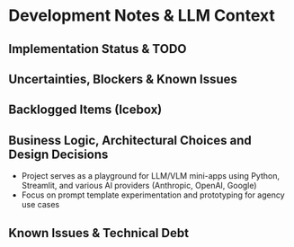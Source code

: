 # Development Notes & LLM Context

## **Implementation Status & TODO**


## **Uncertainties, Blockers & Known Issues**


## **Backlogged Items (Icebox)**


## **Business Logic, Architectural Choices and Design Decisions**

- Project serves as a playground for LLM/VLM mini-apps using Python, Streamlit, and various AI providers (Anthropic, OpenAI, Google)
- Focus on prompt template experimentation and prototyping for agency use cases


## **Known Issues & Technical Debt**

